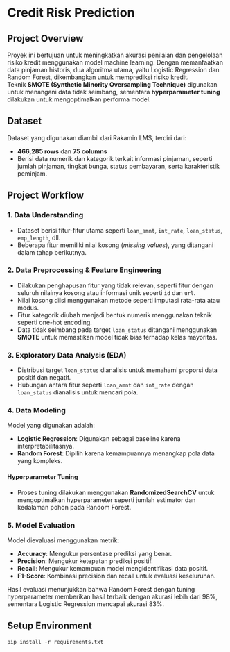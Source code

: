 # Credit Risk Prediction  

## Project Overview  
Proyek ini bertujuan untuk meningkatkan akurasi penilaian dan pengelolaan risiko kredit menggunakan model machine learning. Dengan memanfaatkan data pinjaman historis, dua algoritma utama, yaitu Logistic Regression dan Random Forest, dikembangkan untuk memprediksi risiko kredit.  
Teknik **SMOTE (Synthetic Minority Oversampling Technique)** digunakan untuk menangani data tidak seimbang, sementara **hyperparameter tuning** dilakukan untuk mengoptimalkan performa model.  

## Dataset  
Dataset yang digunakan diambil dari Rakamin LMS, terdiri dari:  
- **466,285 rows** dan **75 columns**  
- Berisi data numerik dan kategorik terkait informasi pinjaman, seperti jumlah pinjaman, tingkat bunga, status pembayaran, serta karakteristik peminjam.  

## Project Workflow  

### 1. Data Understanding  
- Dataset berisi fitur-fitur utama seperti `loan_amnt`, `int_rate`, `loan_status`, `emp_length`, dll.  
- Beberapa fitur memiliki nilai kosong (*missing values*), yang ditangani dalam tahap berikutnya.  

### 2. Data Preprocessing & Feature Engineering  
- Dilakukan penghapusan fitur yang tidak relevan, seperti fitur dengan seluruh nilainya kosong atau informasi unik seperti `id` dan `url`.  
- Nilai kosong diisi menggunakan metode seperti imputasi rata-rata atau modus.  
- Fitur kategorik diubah menjadi bentuk numerik menggunakan teknik seperti one-hot encoding.  
- Data tidak seimbang pada target `loan_status` ditangani menggunakan **SMOTE** untuk memastikan model tidak bias terhadap kelas mayoritas.  

### 3. Exploratory Data Analysis (EDA)  
- Distribusi target `loan_status` dianalisis untuk memahami proporsi data positif dan negatif.  
- Hubungan antara fitur seperti `loan_amnt` dan `int_rate` dengan `loan_status` dianalisis untuk mencari pola.  

### 4. Data Modeling  
Model yang digunakan adalah:  
- **Logistic Regression**: Digunakan sebagai baseline karena interpretabilitasnya.  
- **Random Forest**: Dipilih karena kemampuannya menangkap pola data yang kompleks.  

#### Hyperparameter Tuning  
- Proses tuning dilakukan menggunakan **RandomizedSearchCV** untuk mengoptimalkan hyperparameter seperti jumlah estimator dan kedalaman pohon pada Random Forest.  

### 5. Model Evaluation  
Model dievaluasi menggunakan metrik:  
- **Accuracy**: Mengukur persentase prediksi yang benar.  
- **Precision**: Mengukur ketepatan prediksi positif.  
- **Recall**: Mengukur kemampuan model mengidentifikasi data positif.  
- **F1-Score**: Kombinasi precision dan recall untuk evaluasi keseluruhan.  

Hasil evaluasi menunjukkan bahwa Random Forest dengan tuning hyperparameter memberikan hasil terbaik dengan akurasi lebih dari 98%, sementara Logistic Regression mencapai akurasi 83%.  

## Setup Environment 
```
pip install -r requirements.txt
```
